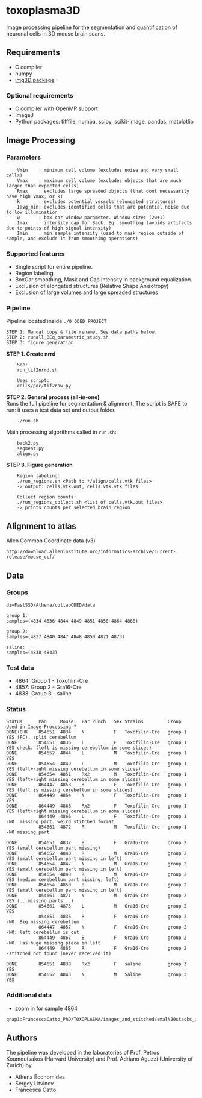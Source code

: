 # toxoplasma3D

Image processing pipeline for the segmentation and quantification of neuronal cells in 3D mouse brain scans.



## Requirements

* C compiler
* numpy
* [img3D package](https://github.com/aecon/img3D)

### Optional requirements

* C compiler with OpenMP support
* ImageJ
* Python packages: tifffile, numba, scipy, scikit-image, pandas, matplotlib




## Image Processing

### Parameters
```
    Vmin    : minimum cell volume (excludes noise and very small cells)
    Vmax    : maximum cell volume (excludes objects that are much larger than expected cells)
    Rmax    : excludes large spreaded objects (that dont necessarily have high Vmax, or k)
    k       : excludes potential vessels (elongated structures)
    Iavg_min: excludes identified cells that are potential noise due to low illumination
    w       : box car window parameter. Window size: (2w+1)
    Imax    : intensity cap for Back. Eq. smoothing (avoids artifacts due to points of high signal intensity)
    Imin    : min sample intensity (used to mask region outside of sample, and exclude it from smoothing operations)
```

### Supported features
* Single script for entire pipeline.
* Region labeling.
* BoxCar smoothing, Mask and Cap intensity in background equalization.
* Exclusion of elongated structures (Relative Shape Anisotropy)
* Exclusion of large volumes and large spreaded structures


### Pipeline

Pipeline located inside `./0_ODED_PROJECT`  
```
STEP 1: Manual copy & file rename. See data paths below.
STEP 2: runall_BEq_parametric_study.sh
STEP 3: figure generation
```


**STEP 1. Create nrrd**  
```
    See:
    run_tif2nrrd.sh

    Uses script:
    cells/poc/tif2raw.py
```

**STEP 2. General process (all-in-one)**  
Runs the full pipeline for segmentation & alignment.
The script is SAFE to run: it uses a test data set and output folder.
```
    ./run.sh
```
Main processing algorithms called in `run.sh`:
```
    back2.py
    segment.py
    align.py
```


**STEP 3. Figure generation**   
```
    Region labeling:
    ./run_regions.sh <Path to */align/cells.vtk files>
    -> output: cells.vtk.out, cells.vtk.vtk files

    Collect region counts:
    ./run_regions_collect.sh <list of cells.vtk.out files>
    -> prints counts per selected brain region
```




## Alignment to atlas

Allen Common Coordinate data (v3)
```
http://download.alleninstitute.org/informatics-archive/current-release/mouse_ccf/ 
```



## Data

### Groups
```
di=FastSSD/Athena/collabODED/data

group 1:
samples=(4834 4836 4844 4849 4851 4858 4864 4868)

group 2:
samples=(4837 4840 4847 4848 4850 4871 4873)

saline:
samples=(4838 4843)
```

### Test data
* 4864: Group 1 - Toxofilin-Cre
* 4857: Group 2 - Gra16-Cre
* 4838: Group 3 - saline


### Status

```
Status      Pan     Mouse	Ear Punch	Sex	Strains	        Group       Used in Image Processing ?
DONE+CHK    854651	4834	N	        F	Toxofilin-Cre	group 1     YES (FC). split cerebellum
DONE        854651	4836	L	        F	Toxofilin-Cre	group 1     YES check. (left is missing cerebellum in some slices)
DONE        854652	4844	L	        M	Toxofilin-Cre	group 1     YES
DONE        854654	4849	L	        M	Toxofilin-Cre	group 1     YES (left+right missing cerebellum in some slices)
DONE        854654	4851	Rx2	        M	Toxofilin-Cre	group 1     YES (left+right missing cerebellum in some slices)
DONE        864447	4858	R	        F	Toxofilin-Cre	group 1     YES (left is missing cerebellum in some slices)
DONE        864449	4864	N	        F	Toxofilin-Cre	group 1     YES
DONE        864449	4868	Rx2	        F	Toxofilin-Cre	group 1     YES (left+right missing cerebellum in some slices)
            864449	4866	L	        F	Toxofilin-Cre	group 1     -NO  missing part. weird stitched format
            854661	4872	R	        M	Toxofilin-Cre	group 1     -NO missing part

DONE        854651	4837	B	        F	Gra16-Cre	    group 2     YES (small cerebellum part missing)
DONE        854652	4840	R	        M	Gra16-Cre	    group 2     YES (small cerebellum part missing in left)
DONE        854654	4847	N	        M	Gra16-Cre	    group 2     YES (small cerebellum part missing in left)
DONE        854654	4848	R	        M	Gra16-Cre	    group 2     YES (medium cerebellum part missing, left)
DONE        854654	4850	B	        M	Gra16-Cre	    group 2     YES (small cerebellum part missing in left)
DONE        854661	4871	N	        M	Gra16-Cre	    group 2     YES (...missing parts...)
DONE        854661	4873	L	        M	Gra16-Cre	    group 2     YES
            854651	4835	R	        F	Gra16-Cre	    group 2     -NO: Big missing cerebellum
            864447	4857	N	        F	Gra16-Cre	    group 2     -NO: left cerebellum is cut
            864449	4867	B	        F	Gra16-Cre	    group 2     -NO. Has huge missing piece in left
            864449	4865	R	        F	Gra16-Cre	    group 2     -stitched not found (never received it)

DONE        854651	4838	Rx2	        F	saline	        group 3     YES
DONE        854652	4843	N	        M	Saline	        group 3     YES
```


### Additional data
* zoom in for sample 4864

```
qnap1:FrancescaCatto_PhD/TOXOPLASMA/images_and_stitched/smal%20stacks_images_4x_1um%20resolution
```


## Authors
The pipeline was developed in the laboratories of Prof. Petros Koumoutsakos (Harvard University) and Prof. Adriano Aguzzi (University of Zurich) by
* Athena Economides
* Sergey Litvinov
* Francesca Catto

